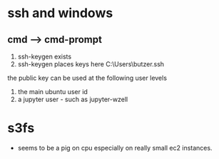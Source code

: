 # ssh and windows

## cmd --> cmd-prompt

1. ssh-keygen exists
2. ssh-keygen places keys here C:\Users\butzer\.ssh

the public key can be used at the following user levels

1. the main ubuntu user id
2. a jupyter user - such as jupyter-wzell


# s3fs

- seems to be a pig on cpu especially on really small ec2 instances.